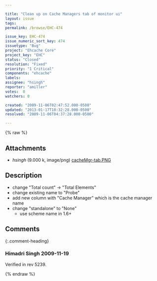 ```yaml
---

title: "Clean up on Cache Managers tab of monitor ui"
layout: issue
tags: 
permalink: /browse/EHC-474

issue_key: EHC-474
issue_numeric_sort_key: 474
issuetype: "Bug"
project: "Ehcache Core"
project_key: "EHC"
status: "Closed"
resolution: "Fixed"
priority: "1 Critical"
components: "ehcache"
labels: 
assignee: "hsingh"
reporter: "amiller"
votes:  0
watchers: 0

created: "2009-11-06T02:47:52.000-0500"
updated: "2013-01-17T18:32:28.000-0500"
resolved: "2009-11-06T04:37:28.000-0500"

---
```




{% raw %}


## Attachments
  
* <em>hsingh</em> (9.000 k, image/png) [cacheMgr-tab.PNG](/attachments/EHC/EHC-474/cacheMgr-tab.PNG)
  



## Description

<div markdown="1" class="description">

- change "Total count" -> "Total Elements"
- change existing name to "Probe"
- add new column with "Cache Manager" which is the cache manager name
- change "standalone" to "None" 
	- use scheme name in 1.6+

</div>

## Comments


{:.comment-heading}
### **Himadri Singh** <span class="date">2009-11-19</span>

<div markdown="1" class="comment">

Verified in rev 5239.

</div>



{% endraw %}
